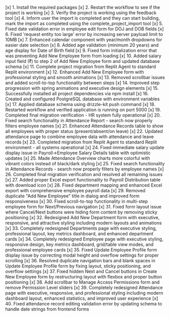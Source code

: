 [x] 1. Install the required packages
[x] 2. Restart the workflow to see if the project is working
[x] 3. Verify the project is working using the feedback tool
[x] 4. Inform user the import is completed and they can start building, mark the import as completed using the complete_project_import tool
[x] 5. Fixed date validation error in employee edit form for DOJ and DOB fields
[x] 6. Fixed 'request entity too large' error by increasing server payload limit to 10MB
[x] 7. Enhanced calendar component with year/month dropdowns for easier date selection
[x] 8. Added age validation (minimum 20 years) and age display for Date of Birth field
[x] 9. Fixed form initialization error that was preventing Add New Employee form from loading
[x] 10. Added salary input field (₹) to step 2 of Add New Employee form and updated database schema
[x] 11. Complete project migration from Replit Agent to standard Replit environment
[x] 12. Enhanced Add New Employee form with professional styling and smooth animations
[x] 13. Removed scrollbar issues and added scroll-to-top functionality between steps
[x] 14. Improved step progression with spring animations and executive design elements
[x] 15. Successfully installed all project dependencies via npm install
[x] 16. Created and configured PostgreSQL database with environment variables
[x] 17. Applied database schema using drizzle-kit push command
[x] 18. Restarted workflow and verified application is running on port 5000
[x] 19. Completed final migration verification - HR system fully operational
[x] 20. Fixed search functionality in Attendance Report - search now properly filters employee names
[x] 21. Enhanced Attendance Records table to show all employees with proper status (present/absent/on leave)
[x] 22. Updated attendance page to combine employee data with attendance and leave records
[x] 23. Completed migration from Replit Agent to standard Replit environment - all systems operational
[x] 24. Fixed immediate salary update display issue in Payroll->Employee Salary Details table with optimistic updates
[x] 25. Made Attendance Overview charts more colorful with vibrant colors instead of black/dark styling
[x] 25. Fixed search functionality in Attendance Records - search now properly filters by employee names
[x] 26. Completed final migration verification and resolved all remaining issues
[x] 27. Added proper Excel export functionality to Payroll Distribution table with download icon
[x] 28. Fixed department mapping and enhanced Excel export with comprehensive employee payroll data
[x] 29. Removed duplicate "Add New Employee" title in dialog and improved form responsiveness
[x] 30. Fixed scroll-to-top functionality in multi-step employee form for Next/Previous navigation
[x] 31. Fixed form layout issue where Cancel/Next buttons were hiding form content by removing sticky positioning
[x] 32. Redesigned Add New Department form with executive, responsive, and attractive styling including modern layouts and animations
[x] 33. Completely redesigned Departments page with executive styling, professional layout, key metrics dashboard, and enhanced department cards
[x] 34. Completely redesigned Employee page with executive styling, responsive design, key metrics dashboard, grid/table view modes, and professional employee cards
[x] 35. Fixed Update Employee Profile form display issue by correcting modal height and overflow settings for proper scrolling
[x] 36. Resolved duplicate navigation bars and blank spaces in Update Employee Profile form by fixing layout, sticky positioning, and overflow settings
[x] 37. Fixed hidden Next and Cancel buttons in Create New Employee form by restructuring layout with flexbox and proper button positioning
[x] 38. Add scrollbar to Manage Access Permissions form and remove Permission Level sliders
[x] 39. Completely redesigned Attendance page with executive, responsive, and professional styling including modern dashboard layout, enhanced statistics, and improved user experience
[x] 40. Fixed attendance record editing validation error by updating schema to handle date strings from frontend forms